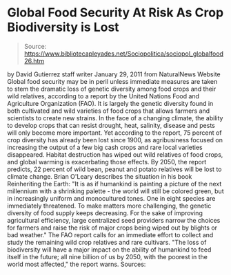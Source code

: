# Global Food Security At Risk As Crop Biodiversity is Lost

> Source: https://www.bibliotecapleyades.net/Sociopolitica/sociopol_globalfood26.htm

by David Gutierrez
staff writer
January 29, 2011
from
NaturalNews Website
Global food security may be in peril unless
immediate measures are taken to stem the dramatic loss of genetic diversity
among food crops and their wild relatives, according to a report by
the
United Nations Food and Agriculture Organization (FAO).
It is largely the genetic diversity found in both cultivated and wild
varieties of food crops that allows farmers and scientists to create new
strains.
In the face of a changing climate, the ability
to develop crops that can resist drought, heat, salinity, disease and pests
will only become more important. Yet according to the report, 75 percent of
crop diversity has already been lost since 1900, as agribusiness focused on
increasing the output of a few big cash crops and rare local varieties
disappeared.
Habitat destruction has wiped out wild relatives
of food crops, and global warming is exacerbating those effects. By 2050,
the report predicts, 22 percent of wild bean, peanut and potato relatives
will be lost to climate change.
Brian O'Leary describes the situation in his book
Reinheriting the Earth:
"It is as if humankind is painting a picture
of the next millennium with a shrinking palette - the world will still
be colored green, but in increasingly uniform and monocultured tones.
One in eight species are immediately threatened.
To make matters more
challenging, the genetic diversity of food supply keeps decreasing.
For
the sake of improving agricultural efficiency, large centralized seed
providers narrow the choices for farmers and raise the risk of major
crops being wiped out by blights or bad weather."
The FAO report calls for an immediate effort to
collect and study the remaining wild crop relatives and rare cultivars.
"The loss of biodiversity will have a major
impact on the ability of humankind to feed itself in the future; all
nine billion of us by 2050, with the poorest in the world most
affected," the report warns.
Sources:

